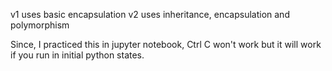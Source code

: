v1 uses basic encapsulation
v2 uses inheritance, encapsulation and polymorphism

Since, I practiced this in jupyter notebook, Ctrl C won't work but it will work if you run in initial python states.
